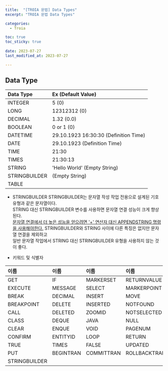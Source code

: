 ```yaml
---
title:  "[TROIA 문법] Data Types" 
excerpt: "TROIA 문법 Data Types"

categories:
  - Troia

toc: true
toc_sticky: true
 
date: 2023-07-27
last_modified_at: 2023-07-27

---
```

## Data Type  

| Data Type     | Ex (Default Value)                    |
|:--------------|:--------------------------------------|
| INTEGER       | 5 (0)                                 |
| LONG          | 12312312 (0)                          |
| DECIMAL       | 1.32 (0.0)                            |
| BOOLEAN       | 0 or 1 (0)                            |
| DATETIME      | 29.10.1923 16:30:30 (Definition Time) |
| DATE          | 29.10.1923 (Definition Time)          |
| TIME          | 21:30                                 |
| TIMES         | 21:30:13                              |
| STRING        | 'Hello World' (Empty String)          |
| STRINGBUILDER | (Empty String)                        |
| TABLE         |                                       |

- STRINGBUILDER
STRINGBUILDER는 문자열 작성 작업 전용으로 설계된 기호 유형과 같은 문자열이다.  
STRING 대신 STRINGBUILDER 변수를 사용하면 문자열 연결 성능이 크게 향상된다.  
<u>문자열 연결에서 더 높은 성능을 얻으려면 '+' 연산자 대신 APPENDSTRING 명령을 사용해야한다.</u>
STRINGBUILDER와 STRING 사이에 다른 특징은 없지만 문자열 연결을 제외하고  
일반 문자열 작업에서 STRING 대신 STRINGBUILDER 유형을 사용하지 않는 것이 좋다.  

- 키워드 및 식별자

| 이름            | 이름        | 이름         | 이름           | 이름       |
|:--------------|:----------|:-----------|:-------------|:---------|
| GET           | IF        | MARKERSET  | RETURNVALUE  | COPY     |
| EXECUTE       | MESSAGE   | SELECT     | MARKERPOINT  | RETURN   |
| BREAK         | DECIMAL   | INSERT     | MOVE         | SELECTED |
| BREAKPOINT    | DELETE    | INSERTED   | NOTFOUND     | SET      |
| CALL          | DELETED   | ZOOMID     | NOTSELECTED  | SQL      |
| CLASS         | DEQUE     | JAVA       | NULL         | ZOOM     |
| CLEAR         | ENQUE     | VOID       | PAGENUM      | WHILE    |
| CONFIRM       | ENTITYID  | LOOP       | RETURN       | SWITCH   |
| TRUE          | TIMES     | FALSE      | UPDATED      | ZOOMFYI  |
| PUT           | BEGINTRAN | COMMITTRAN | ROLLBACKTRAN | BOOLEAN  |
| STRINGBUILDER |           |            |              |          |

